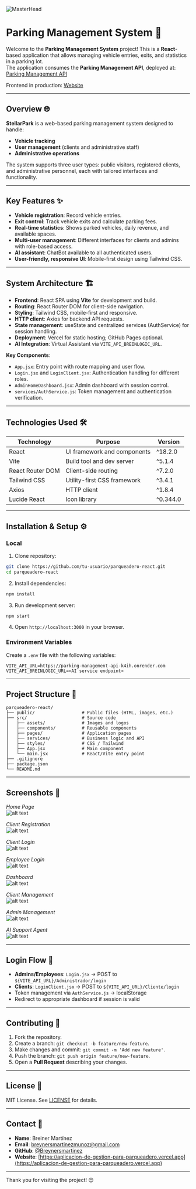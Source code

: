 ![MasterHead](https://okhosting.com/wp-content/uploads/Software.jpg)
# Parking Management System 🚗

Welcome to the **Parking Management System** project! This is a **React**-based application that allows managing vehicle entries, exits, and statistics in a parking lot.  
The application consumes the **Parking Management API**, deployed at: [Parking Management API](https://parking-management-api-k4ih.onrender.com/)  

Frontend in production: [Website](https://aplicacion-de-gestion-para-parqueadero.vercel.app)

---

## Overview 🌐

**StellarPark** is a web-based parking management system designed to handle:  

- **Vehicle tracking**  
- **User management** (clients and administrative staff)  
- **Administrative operations**  

The system supports three user types: public visitors, registered clients, and administrative personnel, each with tailored interfaces and functionality.  

---

## Key Features ✨

- **Vehicle registration**: Record vehicle entries.  
- **Exit control**: Track vehicle exits and calculate parking fees.  
- **Real-time statistics**: Shows parked vehicles, daily revenue, and available spaces.  
- **Multi-user management**: Different interfaces for clients and admins with role-based access.  
- **AI assistant**: ChatBot available to all authenticated users.  
- **User-friendly, responsive UI**: Mobile-first design using Tailwind CSS.  

---

## System Architecture 🏗️

- **Frontend**: React SPA using **Vite** for development and build.  
- **Routing**: React Router DOM for client-side navigation.  
- **Styling**: Tailwind CSS, mobile-first and responsive.  
- **HTTP client**: Axios for backend API requests.  
- **State management**: useState and centralized services (AuthService) for session handling.  
- **Deployment**: Vercel for static hosting; GitHub Pages optional.  
- **AI Integration**: Virtual Assistant via `VITE_API_BREINLOGIC_URL`.  

**Key Components**:  
- `App.jsx`: Entry point with route mapping and user flow.  
- `Login.jsx` and `LoginClient.jsx`: Authentication handling for different roles.  
- `AdminHomeDashboard.jsx`: Admin dashboard with session control.  
- `services/AuthService.js`: Token management and authentication verification.  

---

## Technologies Used 🛠️

| Technology | Purpose | Version |
|------------|---------|--------|
| React | UI framework and components | ^18.2.0 |
| Vite | Build tool and dev server | ^5.1.4 |
| React Router DOM | Client-side routing | ^7.2.0 |
| Tailwind CSS | Utility-first CSS framework | ^3.4.1 |
| Axios | HTTP client | ^1.8.4 |
| Lucide React | Icon library | ^0.344.0 |

---

## Installation & Setup ⚙️

### Local
1. Clone repository:
```bash
git clone https://github.com/tu-usuario/parqueadero-react.git
cd parqueadero-react
```

2. Install dependencies:
```bash
npm install
```

3. Run development server:
```bash
npm start
```

4. Open `http://localhost:3000` in your browser.

### Environment Variables

Create a `.env` file with the following variables:

```env
VITE_API_URL=https://parking-management-api-k4ih.onrender.com
VITE_API_BREINLOGIC_URL=<AI service endpoint>
```

---

## Project Structure 📂

```
parqueadero-react/
├── public/                  # Public files (HTML, images, etc.)
├── src/                     # Source code
│   ├── assets/              # Images and logos
│   ├── components/          # Reusable components
│   ├── pages/               # Application pages
│   ├── services/            # Business logic and API
│   ├── styles/              # CSS / Tailwind
│   ├── App.jsx              # Main component
│   └── main.jsx             # React/Vite entry point
├── .gitignore
├── package.json
└── README.md
```

---

## Screenshots 📸

*Home Page*  
![alt text](<img_md/Imagen de WhatsApp 2025-09-03 a las 11.04.30_43019ea4.jpg>)

*Client Registration*  
![alt text](img_md/image.png)

*Client Login*  
![alt text](<img_md/Imagen de WhatsApp 2025-09-03 a las 11.11.13_08042782.jpg>)

*Employee Login*  
![alt text](<img_md/Imagen de WhatsApp 2025-09-03 a las 11.11.13_d259503a.jpg>)

*Dashboard*  
![alt text](<img_md/Imagen de WhatsApp 2025-09-03 a las 11.04.30_4fa49f51.jpg>)

*Client Management*  
![alt text](<img_md/Imagen de WhatsApp 2025-09-03 a las 11.08.57_1f26e31e.jpg>)

*Admin Management*  
![alt text](<img_md/Imagen de WhatsApp 2025-09-03 a las 11.19.11_61373be4.jpg>)

*AI Support Agent*  
![alt text](<img_md/Imagen de WhatsApp 2025-09-03 a las 11.21.52_d20782a3.jpg>)

---

## Login Flow 🔑

* **Admins/Employees**: `Login.jsx` → POST to `${VITE_API_URL}/Administrador/login`  
* **Clients**: `LoginClient.jsx` → POST to `${VITE_API_URL}/Cliente/login`  
* Token management via `AuthService.js` → localStorage  
* Redirect to appropriate dashboard if session is valid  

---

## Contributing 🚀

1. Fork the repository.  
2. Create a branch: `git checkout -b feature/new-feature`.  
3. Make changes and commit: `git commit -m 'Add new feature'`.  
4. Push the branch: `git push origin feature/new-feature`.  
5. Open a **Pull Request** describing your changes.  

---

## License 📄

MIT License. See [LICENSE](LICENSE) for details.

---

## Contact 📧

* **Name**: Breiner Martínez  
* **Email**: [breynersmartinezmunoz@gmail.com](mailto:breynersmartinezmunoz@gmail.com)  
* **GitHub**: [@Breynersmartinez](https://github.com/Breynersmartinez)  
* **Website**: [https://aplicacion-de-gestion-para-parqueadero.vercel.app](https://aplicacion-de-gestion-para-parqueadero.vercel.app)

---

Thank you for visiting the project! 😊
